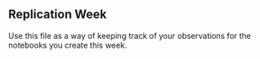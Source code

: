 ## Replication Week

Use this file as a way of keeping track of your observations for the notebooks you create this week.